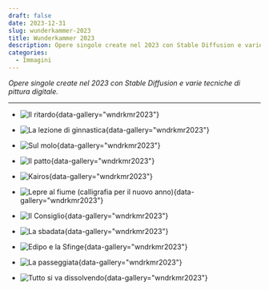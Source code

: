 ```yaml
---
draft: false
date: 2023-12-31 
slug: wunderkammer-2023
title: Wunderkammer 2023
description: Opere singole create nel 2023 con Stable Diffusion e varie tecniche di pittura digitale.
categories:
  - Immagini
---
```


*Opere singole create nel 2023 con Stable Diffusion e varie tecniche di pittura digitale.*

<!-- more -->

---

<div class="grid cards" markdown>

- ![Il ritardo](wndrkmr2023/IlRitardo.webp){data-gallery="wndrkmr2023"}

- ![La lezione di ginnastica](wndrkmr2023/LezioneDiGinnastica.webp){data-gallery="wndrkmr2023"}

- ![Sul molo](wndrkmr2023/Wunderkammer-2023-10.webp){data-gallery="wndrkmr2023"}

- ![Il patto](wndrkmr2023/Wunderkammer-2023-02.webp){data-gallery="wndrkmr2023"}

- ![Kairos](wndrkmr2023/Wunderkammer-2023-03.webp){data-gallery="wndrkmr2023"}

- ![Lepre al fiume (calligrafia per il nuovo anno)](wndrkmr2023/Wunderkammer-2023-05.webp){data-gallery="wndrkmr2023"}

- ![Il Consiglio](wndrkmr2023/Wunderkammer-2023-04.webp){data-gallery="wndrkmr2023"}

- ![La sbadata](wndrkmr2023/Wunderkammer-2023-06.webp){data-gallery="wndrkmr2023"}

- ![Edipo e la Sfinge](wndrkmr2023/Wunderkammer-2023-07.webp){data-gallery="wndrkmr2023"}

- ![La passeggiata](wndrkmr2023/Wunderkammer-2023-08.webp){data-gallery="wndrkmr2023"}

- ![Tutto si va dissolvendo](wndrkmr2023/Wunderkammer-2023-01.webp){data-gallery="wndrkmr2023"}

</div>